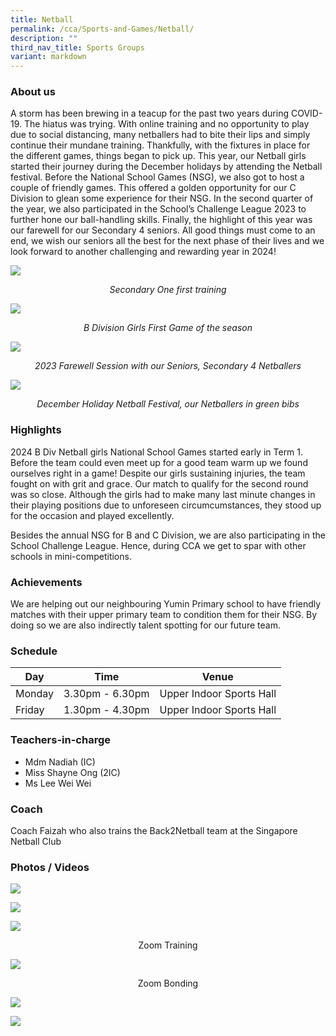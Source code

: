 ```yaml
---
title: Netball
permalink: /cca/Sports-and-Games/Netball/
description: ""
third_nav_title: Sports Groups
variant: markdown
---
```

### **About us**

A storm has been brewing in a teacup for the past two years during COVID-19. The hiatus was trying. With online training and no opportunity to play due to social distancing, many netballers had to bite their lips and simply continue their mundane training. Thankfully, with the fixtures in place for the different games, things began to pick up. This year, our Netball girls started their journey during the December holidays by attending the Netball festival. Before the National School Games (NSG), we also got to host a couple of friendly games. This offered a golden opportunity for our C Division to glean some experience for their NSG. In the second quarter of the year, we also participated in the School’s Challenge League 2023 to further hone our ball-handling skills. Finally, the highlight of this year was our farewell for our Secondary 4 seniors. All good things must come to an end, we wish our seniors all the best for the next phase of their lives and we look forward to another challenging and rewarding year in 2024!

![](/images/CCA/Netball/netball_2023_01.png)
<p align="center"><i>Secondary One first training</i></p>

![](/images/CCA/Netball/netball_2023_02.png)
<p align="center"><i>B Division Girls First Game of the season</i></p>

![](/images/CCA/Netball/netball_2023_03.png)
<p align="center"><i>2023 Farewell Session with our Seniors, Secondary 4 Netballers</i></p>

![](/images/CCA/Netball/netball_2023_04.png)
<p align="center"><i>December Holiday Netball Festival, our Netballers in green bibs</i></p>

### **Highlights**

2024 B Div Netball girls National School Games started early in Term 1. Before the team could even meet up for a good team warm up we found ourselves right in a game! Despite our girls sustaining injuries, the team fought on with grit and grace. Our match to qualify for the second round was so close. Although the girls had to make many last minute changes in their playing positions due to unforeseen circumcumstances, they stood up for the occasion and played excellently.

Besides the annual NSG for B and C Division, we are also participating in the School Challenge League. Hence, during CCA we get to spar with other schools in mini-competitions.

### **Achievements**

We are helping out our neighbouring Yumin Primary school to have friendly matches with their upper primary team to condition them for their NSG. By doing so we are also indirectly talent spotting for our future team.

### **Schedule**

| Day | Time | Venue |
| -------- | -------- | -------- |
| Monday | 3.30pm - 6.30pm | Upper Indoor Sports Hall |
| Friday | 1.30pm - 4.30pm | Upper Indoor Sports Hall |

### **Teachers-in-charge**

* Mdm Nadiah (IC)  
* Miss Shayne Ong (2IC)  
* Ms Lee Wei Wei

### **Coach**

Coach Faizah who also trains the Back2Netball team at the Singapore Netball Club
  
### **Photos / Videos**

![](/images/CCA/Netball/Netball_02_2024.jpg)

![](/images/CCA/Netball/Netball_01_2024.jpg)

![](/images/Zoom%20Training.jpeg)
<center>Zoom Training</center>

![](/images/Zoom%20Bonding.jpeg)
<center>Zoom Bonding</center>

![](/images/Team%201.jpeg)


![](/images/Training.jpeg)